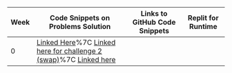 | Week | Code Snippets on Problems Solution | Links to GitHub Code Snippets | Replit for Runtime|
| ----- | ----- | ----- | ----- |
|     0|[Linked Here](https://github.com/ArnavPalkhiwala/APCSA-Tri3-Individual/blob/main/abstractClass.java)%7C [Linked here for challenge 2 (swap)](https://github.com/ArnavPalkhiwala/APCSA-Tri3-Individual/blob/main/Swap.java#L5-L12)%7C [Linked here](https://replit.com/@ArnavPalkhiwala/APCSA-Tri3-Individual#.replit)
